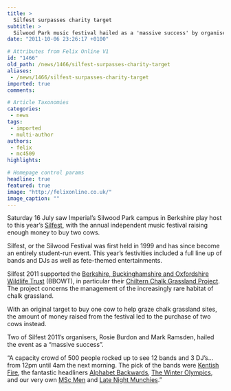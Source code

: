 ```yaml
---
title: >
  Silfest surpasses charity target
subtitle: >
  Silwood Park music festival hailed as a 'massive success' by organisers
date: "2011-10-06 23:26:17 +0100"

# Attributes from Felix Online V1
id: "1466"
old_path: /news/1466/silfest-surpasses-charity-target
aliases:
 - /news/1466/silfest-surpasses-charity-target
imported: true
comments:

# Article Taxonomies
categories:
 - news
tags:
 - imported
 - multi-author
authors:
 - felix
 - mc4509
highlights:

# Homepage control params
headline: true
featured: true
image: "http://felixonline.co.uk/"
image_caption: ""
---
```


Saturday 16 July saw Imperial’s Silwood Park campus in Berkshire play host to this year’s [Silfest](http://silfest.co.uk/), with the annual independent music festival raising enough money to buy two cows.

Silfest, or the Silwood Festival was first held in 1999 and has since become an entirely student-run event. This year’s festivities included a full line up of bands and DJs as well as fete-themed entertainments.

Silfest 2011 supported the [Berkshire, Buckinghamshire and Oxfordshire Wildlife Trust](http://www.bbowt.org.uk/) (BBOWT), in particular their [Chiltern Chalk Grassland Project](http://www.wren.org.uk/projects/chilterns-chalk-grasslands-project). The project concerns the management of the increasingly rare habitat of chalk grassland.

With an original target to buy one cow to help graze chalk grassland sites, the amount of money raised from the festival led to the purchase of two cows instead.

Two of Silfest 2011’s organisers, Rosie Burdon and Mark Ramsden, hailed the event as a “massive success”.

“A capacity crowd of 500 people rocked up to see 12 bands and 3 DJ’s… from 12pm until 4am the next morning. The pick of the bands were [Kentish Fire](http://www.kentishfire.co.uk/), the fantastic headliners [Alphabet Backwards](http://alphabetbackwards.net/), [The Winter Olympics](http://www.myspace.com/winterolympics), and our very own [MSc Men](http://silfest.co.uk/?page_id=726) and [Late Night Munchies](http://silfest.co.uk/?page_id=812).”

